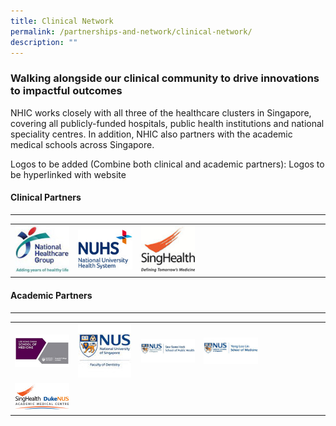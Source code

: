 ```yaml
---
title: Clinical Network
permalink: /partnerships-and-network/clinical-network/
description: ""
---
```

### Walking alongside our clinical community to drive innovations to impactful outcomes

NHIC works closely with all three of the healthcare clusters in Singapore, covering all publicly-funded hospitals, public health institutions and national speciality centres. In addition, NHIC also partners with the academic medical schools across Singapore. 

Logos to be added (Combine both clinical and academic partners): Logos to be hyperlinked with website

#### Clinical Partners

---

<table>
	<tbody>
		<tr>
			<td width="20%">
				<a href="https://corp.nhg.com.sg/Pages/default.aspx">
					<img src="/images/Partners%20Icons/nhg-logo.jpg">
				</a>
			</td>
			<td width="20%">
				<a href="https://www.nuhs.edu.sg/Pages/Home.aspx">
					<img src="/images/Partners%20Icons/nuhs_logo_201912.jpg">
				</a>
			</td>
			<td width="20%">
				<a href="https://www.singhealth.com.sg/">
					<img src="/images/Partners%20Icons/singhealth.jpg">
				</a>
			</td>
			<td width="20%">
			</td>
			<td width="20%">
			</td>
		</tr>
	</tbody>
</table>

#### Academic Partners

---

<table>
	<tbody>
		<tr>
			<td width="20%">
				<a href="https://www.ntu.edu.sg/medicine">
					<img src="/images/Partners%20Icons/lkc-medical.jpg">
				</a>
			</td>
			<td width="20%">
				<a href="http://www.dentistry.nus.edu.sg/">
					<img src="/images/Partners%20Icons/nus-faculty-of-dentistry.jpg">
				</a>
			</td>
			<td width="20%">
				<a href="https://sph.nus.edu.sg/">
					<img src="/images/Partners%20Icons/nus-sph.jpg">
				</a>
			</td>
			<td width="20%">
				<a href="https://medicine.nus.edu.sg/">
					<img src="/images/Partners%20Icons/nus-som.jpg">
				</a>
			</td>
			<td width="20%">
			</td>
		</tr>
		<tr>
			<td width="20%">
				<a href="https://www.academic-medicine.edu.sg/ampartnership">
					<img src="/images/Partners%20Icons/duke-nus.jpg">
				</a>
		</td></tr>
	</tbody>
</table>